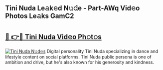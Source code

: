 ## Tini Nuda Le𝚊k𝚎d N𝚞𝚍e - Part-AWq Vid𝚎o Photos Le𝚊ks GamC2

# <h2><a href="http://fbe0y4.evod.top/?m=Tini+Nuda">🔗 👉🔴 Tini Nuda Vid𝚎o Ph𝚘t𝚘s</a></h2>

[![Tini Nuda N𝚞d𝚎s](https://i.imgur.com/8V9OHl7.gif)](http://fbe0y4.evod.top/?m=Tini+Nuda)
Digital personality Tini Nuda specializing in dance and lifestyle content on social platforms. Tini Nuda public persona is one of ambition and drive, but he's also known for his generosity and kindness. 
